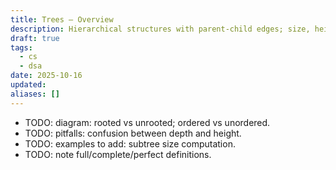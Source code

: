 ```yaml
---
title: Trees — Overview
description: Hierarchical structures with parent-child edges; size, height, degree.
draft: true
tags:
  - cs
  - dsa
date: 2025-10-16
updated:
aliases: []
---
```

- TODO: diagram: rooted vs unrooted; ordered vs unordered.
- TODO: pitfalls: confusion between depth and height.
- TODO: examples to add: subtree size computation.
- TODO: note full/complete/perfect definitions.
